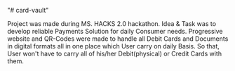 "# card-vault" 
 
Project was made during MS. HACKS 2.0 hackathon. 
Idea & Task was to develop reliable Payments Solution for daily Consumer needs. Progressive website and QR-Codes were made to handle all Debit Cards and Documents in digital formats all in one place which User carry on daily Basis.
So that, User won't have to carry all of his/her Debit(physical) or Credit Cards with them.
